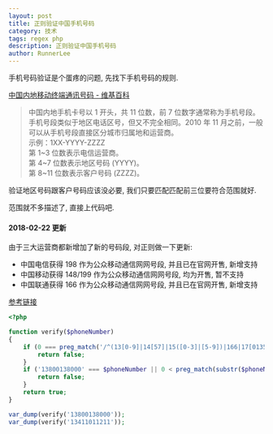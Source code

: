 ```yaml
---
layout: post
title: 正则验证中国手机号码
category: 技术
tags: regex php
description: 正则验证中国手机号码
author: RunnerLee
---
```


手机号码验证是个蛋疼的问题, 先找下手机号码的规则.

[中国内地移动终端通讯号码 - 维基百科](https://zh.wikipedia.org/wiki/%E4%B8%AD%E5%9B%BD%E5%86%85%E5%9C%B0%E7%A7%BB%E5%8A%A8%E7%BB%88%E7%AB%AF%E9%80%9A%E8%AE%AF%E5%8F%B7%E7%A0%81)

> 中国内地手机卡号以 1 开头，共 11 位数，前 7 位数字通常称为手机号段。手机号段类似于地区电话区号，但又不完全相同。2010 年 11 月之前，一般可以从手机号段直接区分城市归属地和运营商。<br> 示例：1XX-YYYY-ZZZZ<br>第 1~3 位数表示电信运营商。<br>第 4~7 位数表示地区号码 (YYYY)。<br>第 8~11 位数表示客户号码 (ZZZZ)。

验证地区号码跟客户号码应该没必要, 我们只要匹配匹配前三位要符合范围就好.

范围就不多描述了, 直接上代码吧.

#### 2018-02-22 更新

由于三大运营商都新增加了新的号码段, 对正则做一下更新:
- 中国电信获得 198 作为公众移动通信网网号段, 并且已在官网开售, 新增支持
- 中国移动获得 148/199 作为公众移动通信网网号段, 均为开售, 暂不支持
- 中国联通获得 166 作为公众移动通信网网号段, 并且已在官网开售, 新增支持

[参考链接](http://www.jihaoba.com/news/show/11120?5757)

```php
<?php

function verify($phoneNumber)
{
    if (0 === preg_match('/^(13[0-9]|14[57]|15([0-3]|[5-9])|166|17[0135678]|18\d|198)\d{8}$/', $phoneNumber)) {
        return false;
    }
    if ('13800138000' === $phoneNumber || 0 < preg_match(substr($phoneNumber, 3), '/^(\d)\g{1}{7}$/')) {
        return false;
    }
    return true;
}

var_dump(verify('13800138000'));
var_dump(verify('13411011211'));
```
